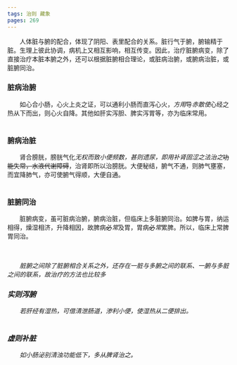 ```yaml
---
tags: 治则 藏象
pages: 269
---
```

&emsp;&emsp;人体脏与腑的配合，体现了阴阳、表里配合的关系。脏行气于腑，腑输精于脏。生理上彼此协调，病机上又相互影响，相互传变。因此，治疗脏腑病变，除了直接治疗本脏本腑之外，还可以根据脏腑相合理论，或脏病治腑，或腑病治脏，或脏腑同治。

### 脏病治腑
&emsp;&emsp;如心合小肠，心火上炎之证，可以通利小肠而直泻心火，<dfn>方用</dfn>导<dfn>赤散使</dfn>心经之热从下而出，则心火自降。其他如肝实泻胆、脾实泻胃等，亦为临床常用。<br></br>

### 腑病治脏
&emsp;&emsp;肾合膀胱，膀胱气化<dfn>无权而致小便频数，甚则遗尿，即用补肾固涩之法治之</dfn>~~功能失常，水液代谢障碍~~，治肾即所以治膀胱。大便秘结，腑气不通，则肺气壅塞，而宜降肺气，亦可使腑气得顺，大便自通。<br></br>

### 脏腑同治
&emsp;&emsp;脏腑病变，虽可脏病治腑，腑病治脏，但临床上多脏腑同治。如脾与胃，纳运相得，燥湿相济，升降相因，故脾病~~必~~<dfn>常</dfn>及胃，胃病~~必~~<dfn>常</dfn>累脾。所以，临床上常脾胃同治。<br></br>

##
&emsp;&emsp;<dfn>脏腑之间除了脏腑相合关系之外，还存在一脏与多腑之间的联系、一腑与多脏之间的联系，故治疗的方法也比较多</dfn>

### <dfn>实则泻腑</dfn>
&emsp;&emsp;<dfn>若肝经有湿热，可借清泄肠道，渗利小便，使湿热从二便排出。</dfn><br></br>

### <dfn>虚则补脏</dfn>
&emsp;&emsp;<dfn>如小肠泌别清浊功能低下，多从脾肾治之。</dfn>